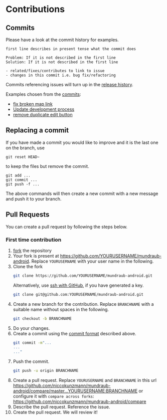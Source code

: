 # Contributions

## Commits
[commits]: #commits

Please have a look at the commit history for examples.
```
first line describes in present tense what the commit does

Problem: If it is not described in the first line
Solution: If it is not described in the first line

- related/fixes/contributes to link to issue
- changes in this commit i.e. bug fix/refactoring
```

Commits referencing issues will turn up in the [release history].

Examples chosen from the [commits]:
- [fix broken map link](https://github.com/niccokunzmann/mundraub-android/commit/8506ed683d779b68af7757c1a51323d4ec5037e5)
- [Update development process](https://github.com/niccokunzmann/mundraub-android/commit/602c29079e802f6ad446899f029f33d6b6b15fa5)
- [remove duplicate edit button](https://github.com/niccokunzmann/mundraub-android/commit/09f95acbdca137341c4eaf8bd052357921c7d490)

## Replacing a commit

If you have made a commit you would like to improve and it is the last one on the branch, use

    git reset HEAD~

to keep the files but remove the commit.

    git add ...
    git commit ...
    git push -f ...

The above commands will then create a new commit with a new message and push it to your branch.

## Pull Requests

You can create a pull request by following the steps below.

### First time contribution

1. [fork] the repository
2. Your fork is present at https://github.com/YOURUSERNAME/mundraub-android.
    Replace `YOURUSERNAME` with your user name in the following.
3. Clone the fork
    ```bash
    git clone https://github.com/YOURUSERNAME/mundraub-android.git
    ```
    Alternatively, use [ssh with GitHub], if you have generated a key.
    ```bash
    git clone git@github.com:YOURUSERNAME/mundraub-android.git
    ```
5. Create a new branch for the contribution. Replace `BRANCHNAME` with a suitable name without spaces in the following.
    ```bash
    git checkout -b BRANCHNAME
    ```
6. Do your changes.
7. Create a commit using the [commit format][commits] described above.
    ```bash
    git commit -m"...
    ...
    ..."
    ```
8. Push the commit.
    ```bash
    git push -u origin BRANCHNAME
    ```
9. Create a pull request. Replace `YOURUSERNAME` and `BRANCHNAME` in this url
    https://github.com/niccokunzmann/mundraub-android/compare/master...YOURUSERNAME:BRANCHNAME
    or configure it with `compare across forks`:
    https://github.com/niccokunzmann/mundraub-android/compare
10. Describe the pull request. Reference the issue.
11. Create the pull request. We will review it!



[fork]: https://github.com/niccokunzmann/mundraub-android/fork
[ssh with GitHub]: https://help.github.com/articles/connecting-to-github-with-ssh/
[release history]: https://github.com/niccokunzmann/mundraub-android/releases
[commits]: https://github.com/niccokunzmann/mundraub-android/commits/master
